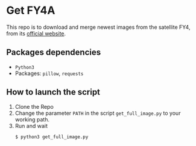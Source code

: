 # Get FY4A
This repo is to download and merge newest images from the satellite FY4, from its [official website](https://fy4.nsmc.org.cn/nsmc/cn/image/animation.html).

## Packages dependencies

- `Python3`
- Packages: `pillow`, `requests`

## How to launch the script
1. Clone the Repo
2. Change the parameter `PATH` in the script `get_full_image.py` to your working path.
3. Run and wait
    ```
    $ python3 get_full_image.py
    ```